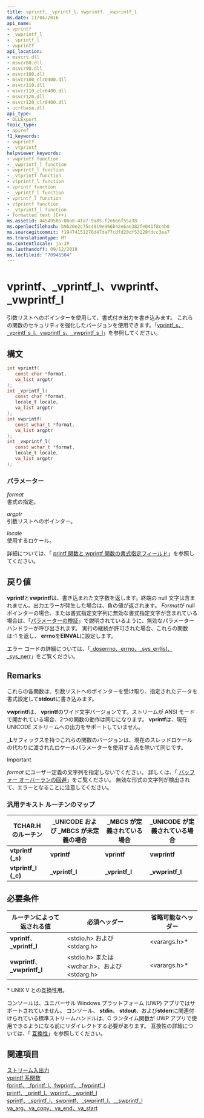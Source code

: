 ```yaml
---
title: vprintf、_vprintf_l、vwprintf、_vwprintf_l
ms.date: 11/04/2016
api_name:
- vprintf
- _vwprintf_l
- _vprintf_l
- vwprintf
api_location:
- msvcrt.dll
- msvcr80.dll
- msvcr90.dll
- msvcr100.dll
- msvcr100_clr0400.dll
- msvcr110.dll
- msvcr110_clr0400.dll
- msvcr120.dll
- msvcr120_clr0400.dll
- ucrtbase.dll
api_type:
- DLLExport
topic_type:
- apiref
f1_keywords:
- vwprintf
- _vtprintf
helpviewer_keywords:
- vwprintf function
- _vwprintf_l function
- vwprintf_l function
- _vtprintf function
- vtprintf_l function
- vprintf function
- _vprintf_l function
- vprintf_l function
- vtprintf function
- _vtprintf_l function
- formatted text [C++]
ms.assetid: 44549505-00a0-4fa7-9a85-f2e666f55a38
ms.openlocfilehash: b9b20e2c75c4819e966b42e6ae382fe041f8c4b0
ms.sourcegitcommit: f19474151276d47da77cdfd20df53128fdcc3ea7
ms.translationtype: MT
ms.contentlocale: ja-JP
ms.lasthandoff: 09/12/2019
ms.locfileid: "70945504"
---
```

# <a name="vprintf-_vprintf_l-vwprintf-_vwprintf_l"></a>vprintf、_vprintf_l、vwprintf、_vwprintf_l

引数リストへのポインターを使用して、書式付き出力を書き込みます。 これらの関数のセキュリティを強化したバージョンを使用できます。「[vprintf_s、_vprintf_s_l、vwprintf_s、_vwprintf_s_l](vprintf-s-vprintf-s-l-vwprintf-s-vwprintf-s-l.md)」を参照してください。

## <a name="syntax"></a>構文

```C
int vprintf(
   const char *format,
   va_list argptr
);
int _vprintf_l(
   const char *format,
   locale_t locale,
   va_list argptr
);
int vwprintf(
   const wchar_t *format,
   va_list argptr
);
int _vwprintf_l(
   const wchar_t *format,
   locale_t locale,
   va_list argptr
);
```

### <a name="parameters"></a>パラメーター

*format*<br/>
書式の指定。

*argptr*<br/>
引数リストへのポインター。

*locale*<br/>
使用するロケール。

詳細については、「 [printf 関数と wprintf 関数の書式指定フィールド](../../c-runtime-library/format-specification-syntax-printf-and-wprintf-functions.md)」を参照してください。

## <a name="return-value"></a>戻り値

**vprintf**と**vwprintf**は、書き込まれた文字数を返します。終端の null 文字は含まれません。出力エラーが発生した場合は、負の値が返されます。 *Format*が null ポインターの場合、または書式指定文字列に無効な書式指定文字が含まれている場合は、「[パラメーターの検証](../../c-runtime-library/parameter-validation.md)」で説明されているように、無効なパラメーターハンドラーが呼び出されます。 実行の継続が許可された場合、これらの関数は-1 を返し、 **errno**を**EINVAL**に設定します。

エラー コードの詳細については、「[_doserrno、errno、_sys_errlist、_sys_nerr](../../c-runtime-library/errno-doserrno-sys-errlist-and-sys-nerr.md)」をご覧ください。

## <a name="remarks"></a>Remarks

これらの各関数は、引数リストへのポインターを受け取り、指定されたデータを書式設定して**stdout**に書き込みます。

**vwprintf**は、 **vprintf**のワイド文字バージョンです。ストリームが ANSI モードで開かれている場合、2つの関数の動作は同じになります。 **vprintf**は、現在 UNICODE ストリームへの出力をサポートしていません。

**_L**サフィックスを持つこれらの関数のバージョンは、現在のスレッドロケールの代わりに渡されたロケールパラメーターを使用する点を除いて同じです。

> [!IMPORTANT]
> *format* にユーザー定義の文字列を指定しないでください。 詳しくは、「 [バッファー オーバーランの回避](/windows/win32/SecBP/avoiding-buffer-overruns)」をご覧ください。 無効な形式の文字列が検出されて、エラーとなることに注意してください。

### <a name="generic-text-routine-mappings"></a>汎用テキスト ルーチンのマップ

|TCHAR.H のルーチン|_UNICODE および _MBCS が未定義の場合|_MBCS が定義されている場合|_UNICODE が定義されている場合|
|---------------------|------------------------------------|--------------------|-----------------------|
|**vtprintf (_s)**|**vprintf**|**vprintf**|**vwprintf**|
|**vtprintf_l (_c)**|**_vprintf_l**|**_vprintf_l**|**_vwprintf_l**|

## <a name="requirements"></a>必要条件

|ルーチンによって返される値|必須ヘッダー|省略可能なヘッダー|
|-------------|---------------------|----------------------|
|**vprintf**、 **_vprintf_l**|\<stdio.h> および \<stdarg.h>|\<varargs.h>*|
|**vwprintf**、 **_vwprintf_l**|\<stdio.h> または \<wchar.h>、および \<stdarg.h>|\<varargs.h>*|

\* UNIX V との互換性用。

コンソールは、ユニバーサル Windows プラットフォーム (UWP) アプリではサポートされていません。 コンソール、 **stdin**、 **stdout**、および**stderr**に関連付けられている標準ストリームハンドルは、C ランタイム関数が UWP アプリで使用できるようになる前にリダイレクトする必要があります。 互換性の詳細については、「 [互換性](../../c-runtime-library/compatibility.md)」を参照してください。

## <a name="see-also"></a>関連項目

[ストリーム入出力](../../c-runtime-library/stream-i-o.md)<br/>
[vprintf 系関数](../../c-runtime-library/vprintf-functions.md)<br/>
[fprintf、_fprintf_l、fwprintf、_fwprintf_l](fprintf-fprintf-l-fwprintf-fwprintf-l.md)<br/>
[printf、_printf_l、wprintf、_wprintf_l](printf-printf-l-wprintf-wprintf-l.md)<br/>
[sprintf、_sprintf_l、swprintf、_swprintf_l、\__swprintf_l](sprintf-sprintf-l-swprintf-swprintf-l-swprintf-l.md)<br/>
[va_arg、va_copy、va_end、va_start](va-arg-va-copy-va-end-va-start.md)<br/>

